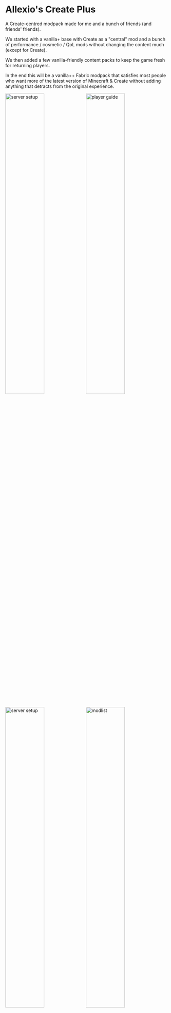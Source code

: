 # Allexio's Create Plus 

A Create-centred modpack made for me and a bunch of friends (and friends' friends).

We started with a vanilla+ base with Create as a "central" mod and a bunch of performance / cosmetic / QoL mods without changing the content much (except for Create).

We then added a few vanilla-friendly content packs to keep the game fresh for returning players.

In the end this will be a vanilla++ Fabric modpack that satisfies most people who want more of the latest version of Minecraft & Create without adding anything that detracts from the original experience.


<p float="left">
  <a href="server-setup"><img src="https://github.com/Allexio/create-plus/blob/main/assets/thumbnails/server-setup.png" alt="server setup" width="49%"/></a>
  <a href="feature-guide"><img src="https://github.com/Allexio/create-plus/blob/main/assets/thumbnails/feature-guide.png" alt="player guide" width="49%"/></a>
  <a href="player-config"><img src="https://github.com/Allexio/create-plus/blob/main/assets/thumbnails/player-config.png" alt="server setup" width="49%"/></a>
  <a href="modlist"><img src="https://github.com/Allexio/create-plus/blob/main/assets/thumbnails/modlist.png" alt="modlist" width="49%"/></a>
</p>

Thanks for using the modpack!
